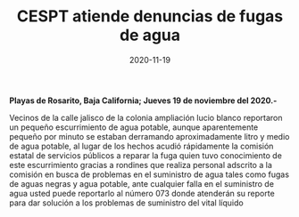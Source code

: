 ﻿---
layout: blog
title:  "CESPT atiende denuncias de fugas de agua"
date:   2020-11-19
categories: rosarito
permalink: /:categories/:title:output_ext
image: /img/cnr/cespt-atiende-denuncuas-de-fugas-de-agua-2.jpg
alt: "CESPT atiende denuncias de fugas de agua"
autor: "CNR Noticias - Canal 73"
---


**Playas de Rosarito, Baja California;  Jueves 19 de noviembre del 2020.-**


Vecinos de la calle jalisco de la colonia ampliación lucio blanco reportaron un pequeño escurrimiento de agua potable, aunque aparentemente pequeño por minuto se estaban derramando aproximadamente litro y medio de agua potable, al lugar de los hechos acudió rápidamente la comisión estatal de servicios públicos a reparar la fuga quien tuvo conocimiento de este escurrimiento gracias a rondines que realiza personal adscrito a la comisión en busca de problemas en el suministro de agua tales como fugas de aguas negras y agua potable,  ante cualquier falla en el suministro de agua usted puede reportarlo al número 073 donde atenderán su reporte para dar solución a los problemas de suministro del vital líquido